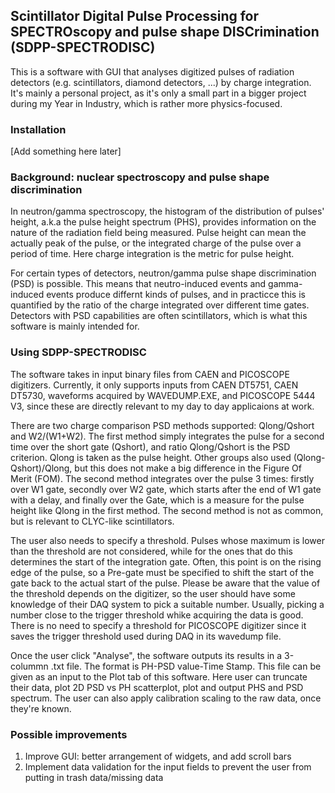 ## Scintillator Digital Pulse Processing for SPECTROscopy and pulse shape DISCrimination (SDPP-SPECTRODISC)

This is a software with GUI that analyses digitized pulses of radiation detectors (e.g. scintillators, diamond detectors, ...) by charge integration. It's mainly a personal project, as it's only a small part in a bigger project during my Year in Industry, which is rather more physics-focused. 

### Installation
[Add something here later]
### Background: nuclear spectroscopy and pulse shape discrimination
In neutron/gamma spectroscopy, the histogram of the distribution of pulses' height, a.k.a the pulse height spectrum (PHS), provides information on the nature of the radiation field being measured. Pulse height can mean the actually peak of the pulse, or the integrated charge of the pulse over a period of time. Here charge integration is the metric for pulse height.

For certain types of detectors, neutron/gamma pulse shape discrimination (PSD) is possible. This means that neutro-induced events and gamma-induced events produce differnt kinds of pulses, and in practicce this is quantified by the ratio of the charge integrated over different time gates. Detectors with PSD capabilities are often scintillators, which is what this software is mainly intended for. 

### Using SDPP-SPECTRODISC
The software takes in input binary files from CAEN and PICOSCOPE digitizers. Currently, it only supports inputs from CAEN DT5751, CAEN DT5730, waveforms acquired by WAVEDUMP.EXE, and PICOSCOPE 5444 V3, since these are directly relevant to my day to day applicaions at work. 

There are two charge comparison PSD methods supported: Qlong/Qshort and W2/(W1+W2). The first method simply integrates the pulse for a second time over the short gate (Qshort), and ratio Qlong/Qshort is the PSD criterion. Qlong is taken as the pulse height. Other groups also used (Qlong-Qshort)/Qlong, but this does not make a big difference in the Figure Of Merit (FOM). The second method integrates over the pulse 3 times: firstly over W1 gate, secondly over W2 gate, which starts after the end of W1 gate with a delay, and finally over the Gate, which is a measure for the pulse height like Qlong in the first method. The second method is not as common, but is relevant to CLYC-like scintillators. 

The user also needs to specify a threshold. Pulses whose maximum is lower than the threshold are not considered, while for the ones that do this determines the start of the integration gate. Often, this point is on the rising edge of the pulse, so a Pre-gate must be specified to shift the start of the gate back to the actual start of the pulse. Please be aware that the value of the threshold depends on the digitizer, so the user should have some knowledge of their DAQ system to pick a suitable number. Usually, picking a number close to the trigger threshold whike acquiring the data is good. There is no need to specify a threshold for PICOSCOPE digitizer since it saves the trigger threshold used during DAQ in its wavedump file. 

Once the user click "Analyse", the software outputs its results in a 3-colummn .txt file. The format is PH-PSD value-Time Stamp. This file can be given as an input to the Plot tab of this software. Here user can truncate their data, plot 2D PSD vs PH scatterplot, plot and output PHS and PSD spectrum. The user can also apply calibration scaling to the raw data, once they're known.  

### Possible improvements

1. Improve GUI: better arrangement of widgets, and add scroll bars
2. Implement data validation for the input fields to prevent the user from putting in trash data/missing data
